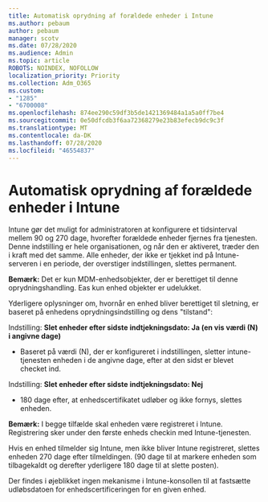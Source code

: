 ```yaml
---
title: Automatisk oprydning af forældede enheder i Intune
ms.author: pebaum
author: pebaum
manager: scotv
ms.date: 07/28/2020
ms.audience: Admin
ms.topic: article
ROBOTS: NOINDEX, NOFOLLOW
localization_priority: Priority
ms.collection: Adm_O365
ms.custom:
- "1285"
- "6700008"
ms.openlocfilehash: 874ee290c59df3b5de1421369484a1a5a0ff7be4
ms.sourcegitcommit: 0e50dfcdb3f6aa72368279e23b83efecb9dc9c3f
ms.translationtype: MT
ms.contentlocale: da-DK
ms.lasthandoff: 07/28/2020
ms.locfileid: "46554837"
---
```

# <a name="automatic-cleanup-of-stale-devices-in-intune"></a>Automatisk oprydning af forældede enheder i Intune

Intune gør det muligt for administratoren at konfigurere et tidsinterval mellem 90 og 270 dage, hvorefter forældede enheder fjernes fra tjenesten. Denne indstilling er hele organisationen, og når den er aktiveret, træder den i kraft med det samme. Alle enheder, der ikke er tjekket ind på Intune-serveren i en periode, der overstiger indstillingen, slettes permanent.

**Bemærk:** Det er kun MDM-enhedsobjekter, der er berettiget til denne oprydningshandling. Eas kun enhed objekter er udelukket.

Yderligere oplysninger om, hvornår en enhed bliver berettiget til sletning, er baseret på enhedens oprydningsindstilling og dens "tilstand":

Indstilling: **Slet enheder efter sidste indtjekningsdato: Ja (en vis værdi (N) i angivne dage)**

- Baseret på værdi (N), der er konfigureret i indstillingen, sletter intune-tjenesten enheden i de angivne dage, efter at den sidst er blevet checket ind.

Indstilling: **Slet enheder efter sidste indtjekningsdato: Nej**

- 180 dage efter, at enhedscertifikatet udløber og ikke fornys, slettes enheden.

**Bemærk:** I begge tilfælde skal enheden være registreret i Intune. Registrering sker under den første enheds checkin med Intune-tjenesten.

Hvis en enhed tilmelder sig Intune, men ikke bliver Intune registreret, slettes enheden 270 dage efter tilmeldingen. (90 dage til at markere enheden som tilbagekaldt og derefter yderligere 180 dage til at slette posten).

Der findes i øjeblikket ingen mekanisme i Intune-konsollen til at fastsætte udløbsdatoen for enhedscertificeringen for en given enhed.